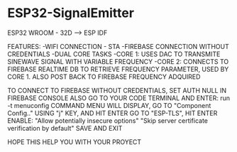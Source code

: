 # ESP32-SignalEmitter
ESP32 WROOM - 32D --> ESP IDF

FEATURES: 
-WIFI CONNECTION - STA
-FIREBASE CONNECTION WITHOUT CREDENTIALS
-DUAL CORE TASKS
-CORE 1: USES DAC TO TRANSMITE SINEWAVE SIGNAL WITH VARIABLE FREQUENCY
-CORE 2: CONNECTS TO FIREBASE REALTIME DB TO RETRIEVE FREQUENCY PARAMETER, USED BY CORE 1. ALSO POST BACK TO FIREBASE FREQUENCY ADQUIRED


TO CONNECT TO FIREBASE WITHOUT CREDENTIALS, SET AUTH NULL IN FIREBASE CONSOLE
ALSO GO TO YOUR CODE TERMINAL AND ENTER:
run -t menuconfig
COMMAND MENU WILL DISPLAY, GO TO "Component Config.." USING "j" KEY, AND HIT ENTER
GO TO "ESP-TLS", HIT ENTER
ENABLE:
"Allow potentially insecure options"
"Skip server certificate verification by default"
SAVE AND EXIT

HOPE THIS HELP YOU WITH YOUR PROYECT
